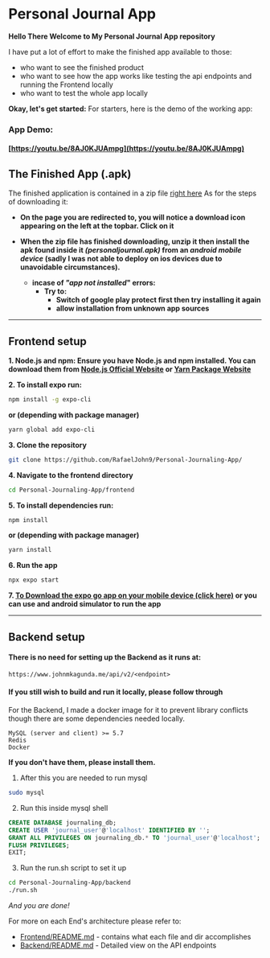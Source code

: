 # Personal Journal App

**Hello  There Welcome to  My Personal Journal App repository**

I have put a lot of effort to make the finished app available to those:
- who want to see the finished product
- who want to see how the app works like testing the api endpoints and running  the Frontend locally
- who want to test the whole app locally

**Okay, let's get started:**
    For starters, here is the demo of the working app:

### App Demo:
#### [https://youtu.be/8AJ0KJUAmpg](https://youtu.be/8AJ0KJUAmpg)

## The Finished App  (.apk)
The finished application is contained in a zip file     [right here](https://github.com/RafaelJohn9/Personal-Journaling-App/blob/main/APKs/personaljournal.zip)
As for the  steps of downloading it:
- **On the page you are redirected to, you will notice a download icon appearing on the left at the topbar. Click on it**


- **When the zip file has finished downloading, unzip it then install the apk found inside it *(personaljournal.apk)* from an *android mobile device* (sadly I was not able to deploy on ios devices due to unavoidable circumstances).**
    - **incase of *"app not installed*" errors:**
        - **Try to:**
            - **Switch of google play protect first then try installing it again**
            - **allow installation from unknown app sources**

---
## Frontend setup
**1. Node.js and npm: Ensure you have Node.js and npm installed. You can download them from [Node.js Official Website](https://nodejs.org/en) or  [Yarn Package Website](https://yarnpkg.com/)**

**2. To install expo run:**
```bash
npm install -g expo-cli
```
**or (depending with package manager)**

```bash
yarn global add expo-cli
```

**3. Clone the repository**
```bash
git clone https://github.com/RafaelJohn9/Personal-Journaling-App/
```

**4. Navigate to the frontend directory**
```bash
cd Personal-Journaling-App/frontend
```

**5. To install dependencies run:**
```bash
npm install
```

**or (depending with package manager)**
```bash
yarn install
```
**6. Run the app**
```bash
npx expo start
```


**7. [To Download the expo go app on your mobile device (click here)](https://expo.dev/go) or you can use and android simulator to run the app**

----
## Backend setup
#### There is no need for setting up the Backend as it runs at:
```
https://www.johnmkagunda.me/api/v2/<endpoint>
```

#### If you still wish to build and run it locally, please follow through
For the Backend, I made a docker image for it to prevent library conflicts though there are some dependencies needed locally.

```
MySQL (server and client) >= 5.7
Redis
Docker
```
**If you don't have them, please install them.**

1. After this you are needed to run mysql
```bash
sudo mysql
```

2. Run this inside mysql shell
```sql
CREATE DATABASE journaling_db;
CREATE USER 'journal_user'@'localhost' IDENTIFIED BY '';
GRANT ALL PRIVILEGES ON journaling_db.* TO 'journal_user'@'localhost';
FLUSH PRIVILEGES;
EXIT;
```

3. Run the run.sh script to set it up
```bash
cd Personal-Journaling-App/backend
./run.sh 
```

*And you are done!*

For more on each End's architecture please refer to:
- [Frontend/README.md](https://github.com/RafaelJohn9/Personal-Journaling-App/blob/main/frontend/README.md) - contains what each file and dir accomplishes
- [Backend/README.md](https://github.com/RafaelJohn9/Personal-Journaling-App/blob/main/backend/README.md) - Detailed view on the API endpoints
